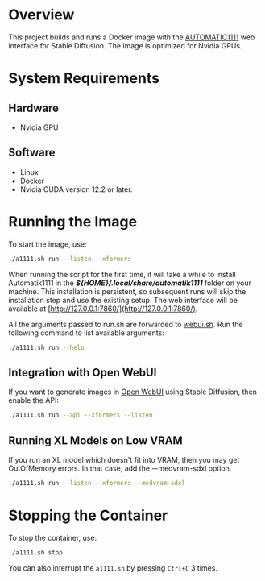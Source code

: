 # Overview

This project builds and runs a Docker image with
the [AUTOMATIC1111](https://github.com/AUTOMATIC1111/stable-diffusion-webui) web interface for Stable Diffusion. The
image is optimized for Nvidia GPUs.

# System Requirements

## Hardware

* Nvidia GPU

## Software

* Linux
* Docker
* Nvidia CUDA version 12.2 or later.

# Running the Image

To start the image, use:

```bash
./a1111.sh run --listen --xformers
```

When running the script for the first time, it will take a while to install Automatik1111 in the
***${HOME}/.local/share/automatik1111*** folder on your machine. This installation is persistent, so subsequent runs
will skip the installation step and use the existing setup.
The web interface will be available at [http://127.0.0.1:7860/](http://127.0.0.1:7860/).

All the arguments passed to run.sh are forwarded
to [webui.sh](https://github.com/AUTOMATIC1111/stable-diffusion-webui/blob/master/webui.sh). Run the following command to list available arguments:

```bash
./a1111.sh run --help
```

## Integration with Open WebUI

If you want to generate images in [Open WebUI](https://github.com/open-webui/open-webui) using Stable Diffusion, then
enable the API:

```bash
./a1111.sh run --api --xformers --listen
```

## Running XL Models on Low VRAM

If you run an XL model which doesn't fit into VRAM, then you may get OutOfMemory errors. In that case, add the --medvram-sdxl option.

```bash
./a1111.sh run --listen --xformers --medvram-sdxl
```
# Stopping the Container
To stop the container, use:

```bash
./a1111.sh stop
```
You can also interrupt the `a1111.sh` by pressing `Ctrl+C` 3 times.
